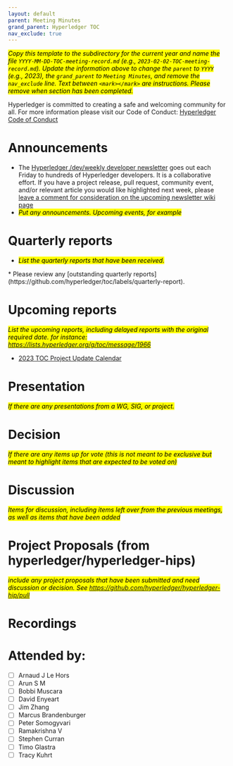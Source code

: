```yaml
---
layout: default
parent: Meeting Minutes
grand_parent: Hyperledger TOC
nav_exclude: true
---
```

<mark>_Copy this template to the subdirectory for the current year and name the file `YYYY-MM-DD-TOC-meeting-record.md` (e.g., `2023-02-02-TOC-meeting-record.md`). Update the information above to change the `parent` to `YYYY` (e.g., 2023), the `grand_parent` to `Meeting Minutes`, and remove the `nav_exclude` line. Text between `<mark></mark>` are instructions. Please remove when section has been completed._
</mark>

Hyperledger is committed to creating a safe and welcoming community for all. For more information please visit our Code of Conduct: [Hyperledger Code of Conduct](https://toc.hyperledger.org/governing-documents/code-of-conduct.html)

# Announcements
* The [Hyperledger /dev/weekly developer newsletter](https://wiki.hyperledger.org/pages/viewpage.action?pageId=39618905) goes out each Friday to hundreds of Hyperledger developers. It is a collaborative effort. If you have a project release, pull request, community event, and/or relevant article you would like highlighted next week, please [leave a comment for consideration on the upcoming newsletter wiki page](https://wiki.hyperledger.org/display/DR/2021)
* <mark>_Put any announcements. Upcoming events, for example_
</mark>

# Quarterly reports
* <mark>_List the quarterly reports that have been received._
</mark>
* Please review any [outstanding quarterly reports](https://github.com/hyperledger/toc/labels/quarterly-report).

# Upcoming reports
<mark>_List the upcoming reports, including delayed reports with the original required date. for instance: https://lists.hyperledger.org/g/toc/message/1966_
</mark>
* [2023 TOC Project Update Calendar](https://wiki.hyperledger.org/display/TSC/2023+TOC+Project+Update+Calendar)

# Presentation
<mark>_If there are any presentations from a WG, SIG, or project._
</mark>

# Decision
<mark>_If there are any items up for vote (this is not meant to be exclusive but meant to highlight items that are expected to be voted on)_</mark>

# Discussion
<mark>_Items for discussion, including items left over from the previous meetings, as well as items that have been added_
</mark>

# Project Proposals (from hyperledger/hyperledger-hips)
<mark>_include any project proposals that have been submitted and need discussion or decision. See https://github.com/hyperledger/hyperledger-hip/pull_
</mark>

# Recordings

# Attended by:
* [ ] Arnaud J Le Hors
* [ ] Arun S M
* [ ] Bobbi Muscara
* [ ] David Enyeart
* [ ] Jim Zhang
* [ ] Marcus Brandenburger 
* [ ] Peter Somogyvari
* [ ] Ramakrishna V 
* [ ] Stephen Curran 
* [ ] Timo Glastra
* [ ] Tracy Kuhrt

